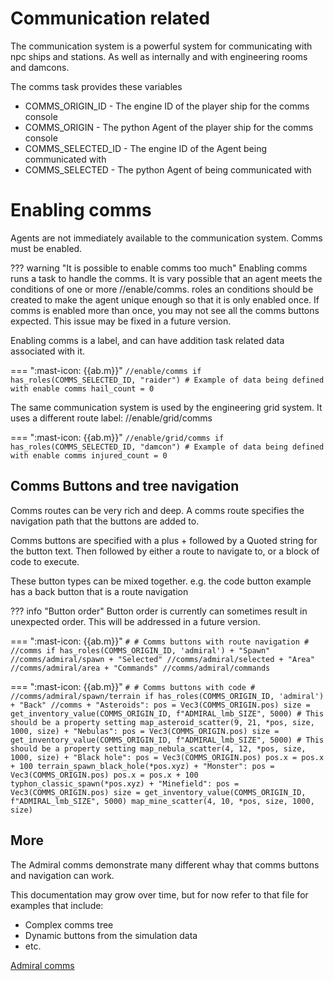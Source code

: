 # Communication related
The communication system is a powerful system for communicating with npc ships and stations. As well as internally and with engineering rooms and damcons.


The comms task provides these variables

- COMMS_ORIGIN_ID - The engine ID of the player ship for the comms console
- COMMS_ORIGIN - The python Agent of the player ship for the comms console
- COMMS_SELECTED_ID - The engine ID of the Agent being communicated with
- COMMS_SELECTED - The python Agent of being communicated with



# Enabling comms
Agents are not immediately available to the communication system. Comms must be enabled.

??? warning "It is possible to enable comms too much"
    Enabling comms runs a task to handle the comms. It is vary possible that an agent meets the conditions of one or more //enable/comms.
    roles an conditions should be created to make the agent unique enough so that it is only enabled once.
    If comms is enabled more than once, you may not see all the comms buttons expected.
    This issue may be fixed in a future version.

Enabling comms is a label, and can have addition task related data associated with it.

=== ":mast-icon: {{ab.m}}"
    ```
    //enable/comms if has_roles(COMMS_SELECTED_ID, "raider")
        # Example of data being defined with enable comms
        hail_count = 0
    ```

The same communication system is used by the engineering grid system. It uses a different route label: //enable/grid/comms

=== ":mast-icon: {{ab.m}}"
    ```
    //enable/grid/comms if has_roles(COMMS_SELECTED_ID, "damcon")
        # Example of data being defined with enable comms
        injured_count = 0
    ```

## Comms Buttons and tree navigation
Comms routes can be very rich and deep. A comms route specifies the navigation path that the buttons are added to.

Comms buttons are specified with a plus + followed by a Quoted string for the button text. Then followed by either a route to navigate to, or a block of code to execute. 

These button types can be mixed together. e.g. the code button example has a back button that is a route navigation


??? info "Button order"
    Button order is currently can sometimes result in unexpected order. This will be addressed in a future version.

=== ":mast-icon: {{ab.m}}"
    ```
    #
    # Comms buttons with route navigation
    #
    //comms if has_roles(COMMS_ORIGIN_ID, 'admiral')
        + "Spawn" //comms/admiral/spawn
        + "Selected" //comms/admiral/selected
        + "Area" //comms/admiral/area
        + "Commands" //comms/admiral/commands
    ```

=== ":mast-icon: {{ab.m}}"
    ```
    #
    # Comms buttons with code
    #
    //comms/admiral/spawn/terrain if has_roles(COMMS_ORIGIN_ID, 'admiral')
        + "Back" //comms
        + "Asteroids":
            pos = Vec3(COMMS_ORIGIN.pos)
            size = get_inventory_value(COMMS_ORIGIN_ID, f"ADMIRAL_lmb_SIZE", 5000)
            # This should be a property setting
            map_asteroid_scatter(9, 21, *pos, size, 1000, size)
        + "Nebulas":
            pos = Vec3(COMMS_ORIGIN.pos)
            size = get_inventory_value(COMMS_ORIGIN_ID, f"ADMIRAL_lmb_SIZE", 5000)
            # This should be a property setting
            map_nebula_scatter(4, 12, *pos, size, 1000, size)
        + "Black hole":
            pos = Vec3(COMMS_ORIGIN.pos)
            pos.x = pos.x + 100
            terrain_spawn_black_hole(*pos.xyz)
        + "Monster":
            pos = Vec3(COMMS_ORIGIN.pos)
            pos.x = pos.x + 100
            typhon_classic_spawn(*pos.xyz)
        + "Minefield":
            pos = Vec3(COMMS_ORIGIN.pos)
            size = get_inventory_value(COMMS_ORIGIN_ID, f"ADMIRAL_lmb_SIZE", 5000)
            map_mine_scatter(4, 10, *pos, size, 1000, size)
    ```

## More
The Admiral comms demonstrate many different whay that comms buttons and navigation can work.

This documentation may grow over time, but for now refer to that file for examples that include:

- Complex comms tree
- Dynamic buttons from the simulation data
- etc.

[Admiral comms](https://github.com/artemis-sbs/LegendaryMissions/blob/main/zadmiral/admiral_comms.mast)



